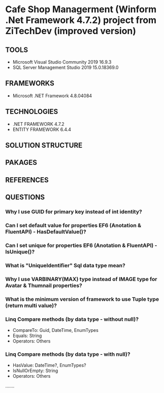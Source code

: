 # Cafe Shop Managerment (Winform .Net Framework 4.7.2) project from ZiTechDev (improved version)
## TOOLS
 - Microsoft Visual Studio Community 2019 16.9.3
 - SQL Server Management Studio 2019 15.0.18369.0
## FRAMEWORKS
 - Microsoft .NET Framework 4.8.04084
## TECHNOLOGIES
 - .NET FRAMEWORK 4.7.2
 - ENTITY FRAMEWORK 6.4.4
## SOLUTION STRUCTURE
## PAKAGES
## REFERENCES
## QUESTIONS
### Why I use GUID for primary key instead of int identity?
### Can I set default value for properties EF6 (Anotation & FluentAPI) - HasDefaultValue()?
### Can I set unique for properties EF6 (Anotation & FluentAPI) - IsUnique()?
### What is "UniqueIdentifier" Sql data type mean?
### Why I use VARBINARY(MAX) type instead of IMAGE type for Avatar & Thumnail properties?
### What is the minimum version of framework to use Tuple type (return multi value)?
### Linq Compare methods (by data type - without null)?
 - CompareTo: Guid, DateTime, EnumTypes
 - Equals: String
 - Operators: Others
### Linq Compare methods (by data type - with null)?
 - HasValue: DateTime?, EnumTypes?
 - IsNullOrEmpty: String
 - Operators: Others

 .......